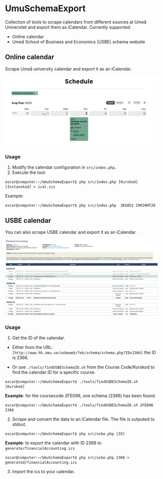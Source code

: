 # UmuSchemaExport
Collection of tools to scrape calendars from different sources at Umeå Universitet and export them as iCalendar.
Currently supported:
- Online calendar
- Umeå School of Business and Economics  (USBE) schema website
## Online calendar
Scrape Umeå university calendar and export it as an iCalendar.


![Image](/static/Schedule.png)

### Usage 
1. Modify the calendar configuration in ```src/index.php```.
2. Execute the tool:
```console
oscar@computer:~/UmuSchemaExport$ php src/index.php [Kurskod] [Instanskod] > ical.ics
```

Example: 
```console
oscar@computer:~/UmuSchemaExport$ php src/index.php  2KG052 29030HT20
```


## USBE calendar
You can also scrape USBE calendar and export it as an iCalendar.


![Image](/static/USBE.png)

### Usage

1. Get the ID of the calendar.
- Either from the URL: ```[http://www.hh.umu.se/usbeweb/fek/schema/schema.php?ID=2366]``` the ID is 2366.

- Or use ```./tools/findUSBESchemaID.sh``` from the Course Code/Kurskod to find the calendar ID for a specific course. 
```console
oscar@computer:~/UmuSchemaExport$ ./tools/findUSBESchemaID.sh [Kurskod]
``` 



**Example**: for the coursecode 2FE096, one schema (2366) has been found.
```console
oscar@computer:~/UmuSchemaExport$ ./tools/findUSBESchemaID.sh 2FE096
2366
``` 


2. Scrape and convert the data to an iCalendar file. The file is outputed to stdout. 
```console
oscar@computer:~/UmuSchemaExport$ php src/usbe.php [ID]
```

**Example**: to export the calendar with ID 2366 to ```generate/financialAccounting.ics```
```console 
oscar@computer:~/UmuSchemaExport$ php src/usbe.php 2366 > generated/financialAccounting.ics
``` 



3. Import the ics to your calendar.
